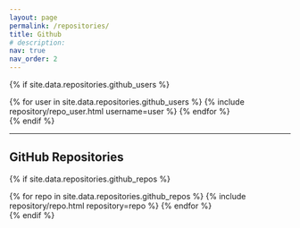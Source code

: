```yaml
---
layout: page
permalink: /repositories/
title: Github
# description: 
nav: true
nav_order: 2
---
```



{% if site.data.repositories.github_users %}
<div class="repositories d-flex flex-wrap flex-md-row flex-column justify-content-between align-items-center">
  {% for user in site.data.repositories.github_users %}
    {% include repository/repo_user.html username=user %}
  {% endfor %}
</div>
{% endif %}

---

## GitHub Repositories

{% if site.data.repositories.github_repos %}
<div class="repositories d-flex flex-wrap flex-md-row flex-column justify-content-between">
  {% for repo in site.data.repositories.github_repos %}
    {% include repository/repo.html repository=repo %}
  {% endfor %}
</div>
{% endif %}
